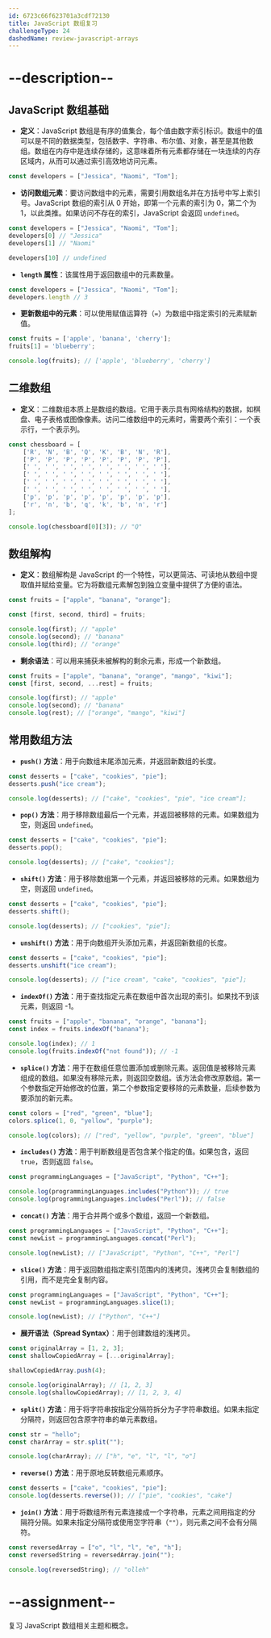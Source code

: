 ```yaml
---
id: 6723c66f623701a3cdf72130
title: JavaScript 数组复习
challengeType: 24
dashedName: review-javascript-arrays
---
```


# --description--

## JavaScript 数组基础

- **定义**：JavaScript 数组是有序的值集合，每个值由数字索引标识。数组中的值可以是不同的数据类型，包括数字、字符串、布尔值、对象，甚至是其他数组。数组在内存中是连续存储的，这意味着所有元素都存储在一块连续的内存区域内，从而可以通过索引高效地访问元素。

```js
const developers = ["Jessica", "Naomi", "Tom"];
```

- **访问数组元素**：要访问数组中的元素，需要引用数组名并在方括号中写上索引号。JavaScript 数组的索引从 0 开始，即第一个元素的索引为 0，第二个为 1，以此类推。如果访问不存在的索引，JavaScript 会返回 `undefined`。

```js
const developers = ["Jessica", "Naomi", "Tom"];
developers[0] // "Jessica"
developers[1] // "Naomi"

developers[10] // undefined
```

- **`length` 属性**：该属性用于返回数组中的元素数量。

```js
const developers = ["Jessica", "Naomi", "Tom"];
developers.length // 3
```

- **更新数组中的元素**：可以使用赋值运算符（`=`）为数组中指定索引的元素赋新值。

```js
const fruits = ['apple', 'banana', 'cherry'];
fruits[1] = 'blueberry';

console.log(fruits); // ['apple', 'blueberry', 'cherry']
```

## 二维数组

- **定义**：二维数组本质上是数组的数组。它用于表示具有网格结构的数据，如棋盘、电子表格或图像像素。访问二维数组中的元素时，需要两个索引：一个表示行，一个表示列。

```js
const chessboard = [
    ['R', 'N', 'B', 'Q', 'K', 'B', 'N', 'R'],
    ['P', 'P', 'P', 'P', 'P', 'P', 'P', 'P'],
    [' ', ' ', ' ', ' ', ' ', ' ', ' ', ' '],
    [' ', ' ', ' ', ' ', ' ', ' ', ' ', ' '],
    [' ', ' ', ' ', ' ', ' ', ' ', ' ', ' '],
    [' ', ' ', ' ', ' ', ' ', ' ', ' ', ' '],
    ['p', 'p', 'p', 'p', 'p', 'p', 'p', 'p'],
    ['r', 'n', 'b', 'q', 'k', 'b', 'n', 'r']
];

console.log(chessboard[0][3]); // "Q"
```

## 数组解构

- **定义**：数组解构是 JavaScript 的一个特性，可以更简洁、可读地从数组中提取值并赋给变量。它为将数组元素解包到独立变量中提供了方便的语法。

```js
const fruits = ["apple", "banana", "orange"];

const [first, second, third] = fruits;

console.log(first); // "apple"
console.log(second); // "banana"
console.log(third); // "orange"
```

- **剩余语法**：可以用来捕获未被解构的剩余元素，形成一个新数组。

```js
const fruits = ["apple", "banana", "orange", "mango", "kiwi"];
const [first, second, ...rest] = fruits;

console.log(first); // "apple"
console.log(second); // "banana"
console.log(rest); // ["orange", "mango", "kiwi"]
```

## 常用数组方法

- **`push()` 方法**：用于向数组末尾添加元素，并返回新数组的长度。

```js
const desserts = ["cake", "cookies", "pie"];
desserts.push("ice cream");

console.log(desserts); // ["cake", "cookies", "pie", "ice cream"];
```

- **`pop()` 方法**：用于移除数组最后一个元素，并返回被移除的元素。如果数组为空，则返回 `undefined`。

```js
const desserts = ["cake", "cookies", "pie"];
desserts.pop();

console.log(desserts); // ["cake", "cookies"];
```

- **`shift()` 方法**：用于移除数组第一个元素，并返回被移除的元素。如果数组为空，则返回 `undefined`。

```js
const desserts = ["cake", "cookies", "pie"];
desserts.shift();

console.log(desserts); // ["cookies", "pie"];
```

- **`unshift()` 方法**：用于向数组开头添加元素，并返回新数组的长度。

```js
const desserts = ["cake", "cookies", "pie"];
desserts.unshift("ice cream");

console.log(desserts); // ["ice cream", "cake", "cookies", "pie"];
```

- **`indexOf()` 方法**：用于查找指定元素在数组中首次出现的索引。如果找不到该元素，则返回 -1。

```js
const fruits = ["apple", "banana", "orange", "banana"];
const index = fruits.indexOf("banana");

console.log(index); // 1
console.log(fruits.indexOf("not found")); // -1
```

- **`splice()` 方法**：用于在数组任意位置添加或删除元素。返回值是被移除元素组成的数组。如果没有移除元素，则返回空数组。该方法会修改原数组。第一个参数指定开始修改的位置，第二个参数指定要移除的元素数量，后续参数为要添加的新元素。

```js
const colors = ["red", "green", "blue"];
colors.splice(1, 0, "yellow", "purple");

console.log(colors); // ["red", "yellow", "purple", "green", "blue"]
```

- **`includes()` 方法**：用于判断数组是否包含某个指定的值。如果包含，返回 `true`，否则返回 `false`。

```js
const programmingLanguages = ["JavaScript", "Python", "C++"];

console.log(programmingLanguages.includes("Python")); // true
console.log(programmingLanguages.includes("Perl")); // false
```

- **`concat()` 方法**：用于合并两个或多个数组，返回一个新数组。

```js
const programmingLanguages = ["JavaScript", "Python", "C++"];
const newList = programmingLanguages.concat("Perl");

console.log(newList); // ["JavaScript", "Python", "C++", "Perl"]
```

- **`slice()` 方法**：用于返回数组指定索引范围内的浅拷贝。浅拷贝会复制数组的引用，而不是完全复制内容。

```js
const programmingLanguages = ["JavaScript", "Python", "C++"];
const newList = programmingLanguages.slice(1);

console.log(newList); // ["Python", "C++"]
```

- **展开语法（Spread Syntax）**：用于创建数组的浅拷贝。

```js
const originalArray = [1, 2, 3];
const shallowCopiedArray = [...originalArray];

shallowCopiedArray.push(4);

console.log(originalArray); // [1, 2, 3]
console.log(shallowCopiedArray); // [1, 2, 3, 4]
```

- **`split()` 方法**：用于将字符串按指定分隔符拆分为子字符串数组。如果未指定分隔符，则返回包含原字符串的单元素数组。

```js
const str = "hello";
const charArray = str.split("");

console.log(charArray); // ["h", "e", "l", "l", "o"]
```

- **`reverse()` 方法**：用于原地反转数组元素顺序。

```js
const desserts = ["cake", "cookies", "pie"];
console.log(desserts.reverse()); // ["pie", "cookies", "cake"]
```

- **`join()` 方法**：用于将数组所有元素连接成一个字符串，元素之间用指定的分隔符分隔。如果未指定分隔符或使用空字符串（`""`），则元素之间不会有分隔符。

```js
const reversedArray = ["o", "l", "l", "e", "h"];
const reversedString = reversedArray.join("");

console.log(reversedString); // "olleh"
```

# --assignment--

复习 JavaScript 数组相关主题和概念。

